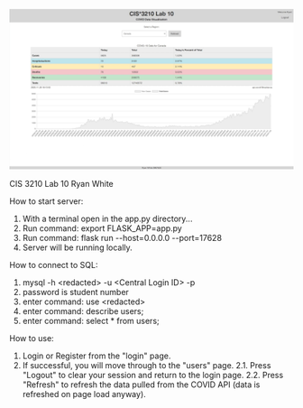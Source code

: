 ![Screenshot of Website](/screenshots/COVIDWebsiteScreenshot1.png)

CIS 3210 Lab 10
Ryan White

How to start server:
1. With a terminal open in the app.py directory...
2. Run command: export FLASK_APP=app.py
3. Run command: flask run --host=0.0.0.0 --port=17628
4. Server will be running locally.

How to connect to SQL:
1. mysql -h \<redacted> -u \<Central Login ID> -p
2. password is student number
3. enter command: use \<redacted>
5. enter command: describe users;
4. enter command: select * from users;

How to use:
1. Login or Register from the "login" page.
2. If successful, you will move through to the "users" page.
    2.1. Press "Logout" to clear your session and return to the login page.
    2.2. Press "Refresh" to refresh the data pulled from the COVID API (data is refreshed on page load anyway).